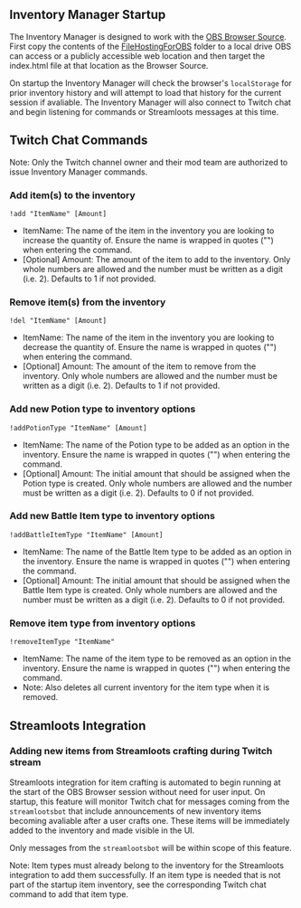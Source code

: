 <h2>Inventory Manager Startup</h2>

<p>The Inventory Manager is designed to work with the <a href="https://obsproject.com/kb/browser-source" target="_blank">OBS Browser Source</a>. First copy the contents of the <a href="https://github.com/NoiseyLobster/ChatInventoryManager/tree/master/FileHostingForOBS" target="_blank">FileHostingForOBS</a> folder to a local drive OBS can access or a publicly accessible web location and then target the index.html file at that location as the Browser Source.</p>

<p>On startup the Inventory Manager will check the browser's <code>localStorage</code> for prior inventory history and will attempt to load that history for the current session if avaliable. The Inventory Manager will also connect to Twitch chat and begin listening for commands or Streamloots messages at this time.</p>

<h2>Twitch Chat Commands</h2>

<p>Note: Only the Twitch channel owner and their mod team are authorized to issue Inventory Manager commands.</p>

<h3>Add item(s) to the inventory</h3>
<code>!add "ItemName" [Amount]</code>
  
<ul>
  <li>ItemName: The name of the item in the inventory you are looking to increase the quantity of. Ensure the name is wrapped in quotes ("") when entering the command.</li>
  <li>[Optional] Amount: The amount of the item to add to the inventory. Only whole numbers are allowed and the number must be written as a digit (i.e. 2). Defaults to 1 if not provided.</li>
</ul>

<h3>Remove item(s) from the inventory</h3>
<code>!del "ItemName" [Amount]</code>

<ul>
  <li>ItemName: The name of the item in the inventory you are looking to decrease the quantity of. Ensure the name is wrapped in quotes ("") when entering the command.</li>
  <li>[Optional] Amount: The amount of the item to remove from the inventory. Only whole numbers are allowed and the number must be written as a digit (i.e. 2). Defaults to 1 if not provided.</li>
</ul>

<h3>Add new Potion type to inventory options</h3>
<code>!addPotionType "ItemName" [Amount]</code>

<ul>
  <li>ItemName: The name of the Potion type to be added as an option in the inventory. Ensure the name is wrapped in quotes ("") when entering the command.</li>
  <li>[Optional] Amount: The initial amount that should be assigned when the Potion type is created. Only whole numbers are allowed and the number must be written as a digit (i.e. 2). Defaults to 0 if not provided.</li>
</ul>

<h3>Add new Battle Item type to inventory options</h3>
<code>!addBattleItemType "ItemName" [Amount]</code>

<ul>
  <li>ItemName: The name of the Battle Item type to be added as an option in the inventory. Ensure the name is wrapped in quotes ("") when entering the command.</li>
  <li>[Optional] Amount: The initial amount that should be assigned when the Battle Item type is created. Only whole numbers are allowed and the number must be written as a digit (i.e. 2). Defaults to 0 if not provided.</li>
</ul>

<h3>Remove item type from inventory options</h3>
<code>!removeItemType "ItemName"</code>

<ul>
  <li>ItemName: The name of the item type to be removed as an option in the inventory. Ensure the name is wrapped in quotes ("") when entering the command.</li>
  <li>Note: Also deletes all current inventory for the item type when it is removed.</li>
</ul>

<h2>Streamloots Integration</h2>

<h3>Adding new items from Streamloots crafting during Twitch stream</h3>

<p>Streamloots integration for item crafting is automated to begin running at the start of the OBS Browser session without need for user input. On startup, this feature will monitor Twitch chat for messages coming from the <code>streamlootsbot</code> that include announcements of new inventory items becoming avaliable after a user crafts one. These items will be immediately added to the inventory and made visible in the UI.</p>

<p>Only messages from the <code>streamlootsbot</code> will be within scope of this feature.</p>

<p>Note: Item types must already belong to the inventory for the Streamloots integration to add them successfully. If an item type is needed that is not part of the startup item inventory, see the corresponding Twitch chat command to add that item type.</p>

